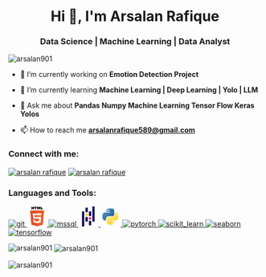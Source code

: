 <h1 align="center">Hi 👋, I'm Arsalan Rafique</h1>
<h3 align="center">Data Science | Machine Learning | Data Analyst</h3>

<p align="left"> <img src="https://komarev.com/ghpvc/?username=arsalan901&label=Profile%20views&color=0e75b6&style=flat" alt="arsalan901" /> </p>

- 🔭 I’m currently working on **Emotion Detection Project**

- 🌱 I’m currently learning **Machine Learning | Deep Learning | Yolo | LLM**

- 💬 Ask me about **Pandas Numpy Machine Learning Tensor Flow Keras Yolos**

- 📫 How to reach me **arsalanrafique589@gmail.com**

<h3 align="left">Connect with me:</h3>
<p align="left">
<a href="https://linkedin.com/in/arsalan rafique" target="blank"><img align="center" src="https://raw.githubusercontent.com/rahuldkjain/github-profile-readme-generator/master/src/images/icons/Social/linked-in-alt.svg" alt="arsalan rafique" height="30" width="40" /></a>
<a href="https://kaggle.com/arsalan rafique" target="blank"><img align="center" src="https://raw.githubusercontent.com/rahuldkjain/github-profile-readme-generator/master/src/images/icons/Social/kaggle.svg" alt="arsalan rafique" height="30" width="40" /></a>
</p>

<h3 align="left">Languages and Tools:</h3>
<p align="left"> <a href="https://git-scm.com/" target="_blank" rel="noreferrer"> <img src="https://www.vectorlogo.zone/logos/git-scm/git-scm-icon.svg" alt="git" width="40" height="40"/> </a> <a href="https://www.w3.org/html/" target="_blank" rel="noreferrer"> <img src="https://raw.githubusercontent.com/devicons/devicon/master/icons/html5/html5-original-wordmark.svg" alt="html5" width="40" height="40"/> </a> <a href="https://www.microsoft.com/en-us/sql-server" target="_blank" rel="noreferrer"> <img src="https://www.svgrepo.com/show/303229/microsoft-sql-server-logo.svg" alt="mssql" width="40" height="40"/> </a> <a href="https://pandas.pydata.org/" target="_blank" rel="noreferrer"> <img src="https://raw.githubusercontent.com/devicons/devicon/2ae2a900d2f041da66e950e4d48052658d850630/icons/pandas/pandas-original.svg" alt="pandas" width="40" height="40"/> </a> <a href="https://www.python.org" target="_blank" rel="noreferrer"> <img src="https://raw.githubusercontent.com/devicons/devicon/master/icons/python/python-original.svg" alt="python" width="40" height="40"/> </a> <a href="https://pytorch.org/" target="_blank" rel="noreferrer"> <img src="https://www.vectorlogo.zone/logos/pytorch/pytorch-icon.svg" alt="pytorch" width="40" height="40"/> </a> <a href="https://scikit-learn.org/" target="_blank" rel="noreferrer"> <img src="https://upload.wikimedia.org/wikipedia/commons/0/05/Scikit_learn_logo_small.svg" alt="scikit_learn" width="40" height="40"/> </a> <a href="https://seaborn.pydata.org/" target="_blank" rel="noreferrer"> <img src="https://seaborn.pydata.org/_images/logo-mark-lightbg.svg" alt="seaborn" width="40" height="40"/> </a> <a href="https://www.tensorflow.org" target="_blank" rel="noreferrer"> <img src="https://www.vectorlogo.zone/logos/tensorflow/tensorflow-icon.svg" alt="tensorflow" width="40" height="40"/> </a> </p>

<p><img align="left" src="https://github-readme-stats.vercel.app/api/top-langs?username=arsalan901&show_icons=true&locale=en&layout=compact" alt="arsalan901" /></p>

<p>&nbsp;<img align="center" src="https://github-readme-stats.vercel.app/api?username=arsalan901&show_icons=true&locale=en" alt="arsalan901" /></p>

<p><img align="center" src="https://github-readme-streak-stats.herokuapp.com/?user=arsalan901&" alt="arsalan901" /></p>
